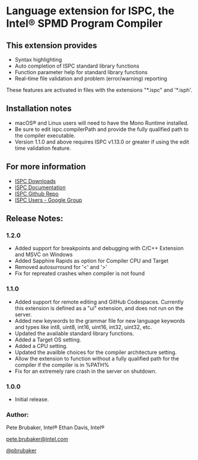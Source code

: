 # Language extension for ISPC, the Intel&reg; SPMD Program Compiler

## This extension provides

* Syntax highlighting
* Auto completion of ISPC standard library functions
* Function parameter help for standard library functions
* Real-time file validation and problem (error/warning) reporting

These features are activated in files with the extensions "\*.ispc" and '\*.isph'.

## Installation notes

* macOS&reg; and Linux users will need to have the Mono Runtime installed.
* Be sure to edit ispc.compilerPath and provide the fully qualified path to the compiler executable.
* Version 1.1.0 and above requires ISPC v1.13.0 or greater if using the edit time validation feature.

## For more information

* [ISPC Downloads](http://ispc.github.io/downloads.html)
* [ISPC Documentation](http://ispc.github.io/)
* [ISPC Github Repo](https://github.com/ispc/ispc)
* [ISPC Users - Google Group](https://groups.google.com/forum/#!forum/ispc-users)

## Release Notes:

### 1.2.0

* Added support for breakpoints and debugging with C/C++ Extension and MSVC on Windows
* Added Sapphire Rapids as option for Compiler CPU and Target
* Removed autosurround for '<' and '>'
* Fix for repreated crashes when compiler is not found

### 1.1.0

* Added support for remote editing and GitHub Codespaces.  Currently this extension is defined as a "ui" extension, and does not run on the server.
* Added new keywords to the grammar file for new language keywords and types like int8, uint8, int16, uint16, int32, uint32, etc.
* Updated the available standard library functions.
* Added a Target OS setting.
* Added a CPU setting.
* Updated the availble choices for the compiler architecture setting.
* Allow the extension to function without a fully qualified path for the compiler if the compiler is in %PATH%
* Fix for an extremely rare crash in the server on shutdown.

### 1.0.0

* Initial release.

### Author:
Pete Brubaker, Intel&reg;
Ethan Davis, Intel&reg;

pete.brubaker@intel.com

[@pbrubaker](https://twitter.com/pbrubaker)